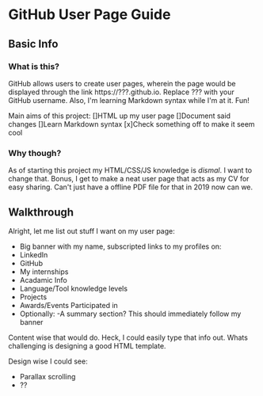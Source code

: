 # GitHub User Page Guide
## Basic Info
### What is this?

GitHub allows users to create user pages, wherein the page would be displayed through the link https://???.github.io. Replace ??? with your GitHub username.
Also, I'm learning Markdown syntax while I'm at it. Fun!

Main aims of this project:
[]HTML up my user page
[]Document said changes
[]Learn Markdown syntax
[x]Check something off to make it seem cool

### Why though?

As of starting this project my HTML/CSS/JS knowledge is *dismal*. I want to change that.
Bonus, I get to make a neat user page that acts as my CV for easy sharing. Can't just have a offline PDF file for that in 2019 now can we.

## Walkthrough

Alright, let me list out stuff I want on my user page:

- Big banner with my name, subscripted links to my profiles on:
 - LinkedIn
 - GitHub
- My internships
- Acadamic Info
- Language/Tool knowledge levels
- Projects
- Awards/Events Participated in
- Optionally:
 -A summary section? This should immediately follow my banner

 Content wise that would do. Heck, I could easily type that info out. Whats challenging is designing a good HTML template.

 Design wise I could see:
 - Parallax scrolling
 - ??

 


